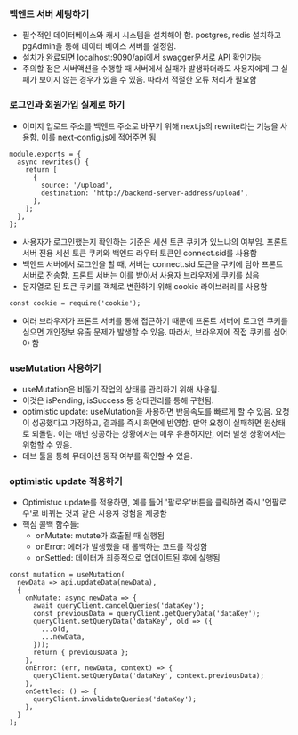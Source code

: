 ### 백엔드 서버 세팅하기
- 필수적인 데이터베이스와 캐시 시스템을 설치해야 함. postgres, redis 설치하고 pgAdmin을 통해 데이터 베이스 서버를 설정함. 
- 설치가 완료되면 localhost:9090/api에서 swagger문서로 API 확인가능
- 주의할 점은 서버액션을 수행할 때 서버에서 실패가 발생하더라도 사용자에게 그 실패가 보이지 않는 경우가 있을 수 있음. 따라서 적절한 오류 처리가 필요함

### 로그인과 회원가입 실제로 하기
- 이미지 업로드 주소를 백엔드 주소로 바꾸기 위해 next.js의 rewrite라는 기능을 사용함. 이를 next-config.js에 적어주면 됨
```
module.exports = {
  async rewrites() {
    return [
      {
        source: '/upload',
        destination: 'http://backend-server-address/upload',
      },
    ];
  },
};
```
- 사용자가 로그인했는지 확인하는 기준은 세션 토큰 쿠키가 있느냐의 여부임. 프론트 서버 전용 세션 토큰 쿠키와 백엔드 라우터 토큰인 connect.sid를 사용함
- 백엔드 서버에서 로그인을 할 때, 서버는 connect.sid 토큰을 쿠키에 담아 프론트 서버로 전송함. 프론트 서버는 이를 받아서 사용자 브라우저에 쿠키를 심음
- 문자열로 된 토큰 쿠키를 객체로 변환하기 위해 cookie 라이브러리를 사용함
```
const cookie = require('cookie');
```
- 여러 브라우저가 프론트 서버를 통해 접근하기 때문에 프론트 서버에 로그인 쿠키를 심으면 개인정보 유출 문제가 발생할 수 있음. 따라서, 브라우저에 직접 쿠키를 심어야 함

### useMutation 사용하기
- useMutation은 비동기 작업의 상태를 관리하기 위해 사용됨.
- 이것은 isPending, isSuccess 등 상태관리를 통해 구현됨. 
- optimistic update: useMutation을 사용하면 반응속도를 빠르게 할 수 있음. 요청이 성공했다고 가정하고, 결과를 즉시 화면에 반영함. 만약 요청이 실패하면 원상태로 되돌림. 이는 매번 성공하는 상황에서는 매우 유용하지만, 에러 발생 상황에서는 위험할 수 있음. 
- 데브 툴을 통해 뮤테이션 동작 여부를 확인할 수 있음.

### optimistic update 적용하기
- Optimistuc update를 적용하면, 예를 들어 '팔로우'버튼을 클릭하면 즉시 '언팔로우'로 바뀌는 것과 같은 사용자 경험을 제공함
- 핵심 콜백 함수들:
  - onMutate: mutate가 호출될 때 실행됨
  - onError: 에러가 발생했을 때 롤백하는 코드를 작성함 
  - onSettled: 데이터가 최종적으로 업데이트된 후에 실행됨
```
const mutation = useMutation(
  newData => api.updateData(newData),
  {
    onMutate: async newData => {
      await queryClient.cancelQueries('dataKey');
      const previousData = queryClient.getQueryData('dataKey');
      queryClient.setQueryData('dataKey', old => ({
        ...old,
        ...newData,
      }));
      return { previousData };
    },
    onError: (err, newData, context) => {
      queryClient.setQueryData('dataKey', context.previousData);
    },
    onSettled: () => {
      queryClient.invalidateQueries('dataKey');
    },
  }
);
```